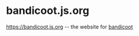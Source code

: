 # bandicoot.js.org
https://bandicoot.js.org -- the website for [bandicoot](https://github.com/CanopyTax/bandicoot)
